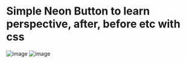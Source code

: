 # Simple Neon Button to learn perspective, after, before etc with css
![image](https://user-images.githubusercontent.com/86969804/171011373-214fd897-9c08-422a-a208-bfb006b7bfb6.png)
![image](https://user-images.githubusercontent.com/86969804/171011499-5a5cdef1-6e62-4b69-b919-34e2d3896970.png)

